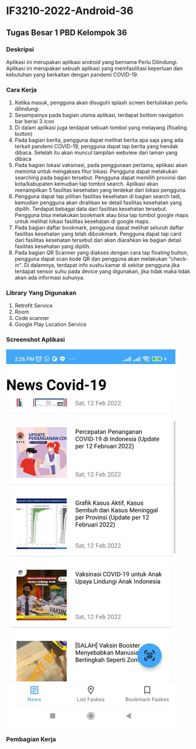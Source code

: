 # IF3210-2022-Android-36

## Tugas Besar 1 PBD Kelompok 36

### Deskripsi

Aplikasi ini merupakan aplikasi android yang bernama Perlu Dilindungi. Aplikasi ini merupakan sebuah aplikasi yang memfasilitasi keperluan dan kebutuhan yang berkaitan dengan pandemi COVID-19.

### Cara Kerja
1. Ketika masuk, pengguna akan disuguhi splash screen bertuliskan perlu dilindungi
2. Sesampainya pada bagian utama aplikasi, terdapat bottom navigation bar berisi 3 icon
3. Di dalam aplikasi juga terdapat sebuah tombol yang melayang (floating button)
4. Pada bagian berita, pengguna dapat melihat berita apa saja yang ada terkait pandemi COVID-19, pengguna dapat tap berita yang hendak dibaca. Setelah itu akan muncul tampilan webview dari laman yang dibaca
5. Pada bagian lokasi vaksinasi, pada penggunaan pertama, aplikasi akan meminta untuk mengakses fitur lokasi. Pengguna dapat melakukan searching pada bagian tersebut. Pengguna dapat memilih provinsi dan kota/kabupaten kemudian tap tombol search. Aplikasi akan menampilkan 5 fasilitas kesehatan yang terdekat dari lokasi pengguna.
6. Pengguna dapat tap pilihan fasilitas kesehatan di bagian search tadi, kemudian pengguna akan dirahkan ke detail fasilitas kesehatan yang dipilih. Terdapat bebagai data dari fasilitas kesehatan tersebut. Pengguna bisa melakukan bookmark atau bisa tap tombol google maps untuk melihat lokasi fasilitas kesehatan di google maps.
7. Pada bagian daftar bookmark, pengguna dapat melihat seluruh daftar fasilitas kesehatan yang telah dibookmark. Pengguna dapat tap card dari fasilitas kesehatan tersebut dan akan diarahkan ke bagian detail fasilitas kesehatan yang dipilih.
8. Pada bagian QR Scanner yang diakses dengan cara tap floating button, pengguna dapat scan kode QR dan pengguna akan melakukan "check-in". Di dalamnya, terdapat info sushu kamar di sekitar pengguna jika terdapat sensor suhu pada device yang digunakan, jika tidak maka tidak akan ada informasi suhunya.

### Library Yang Digunakan
1. Retrofit Service
2. Room
3. Code scanner
4. Google Play Location Service

### Screenshot Aplikasi
![1](./screenshots/1.jpg)
### Pembagian Kerja
